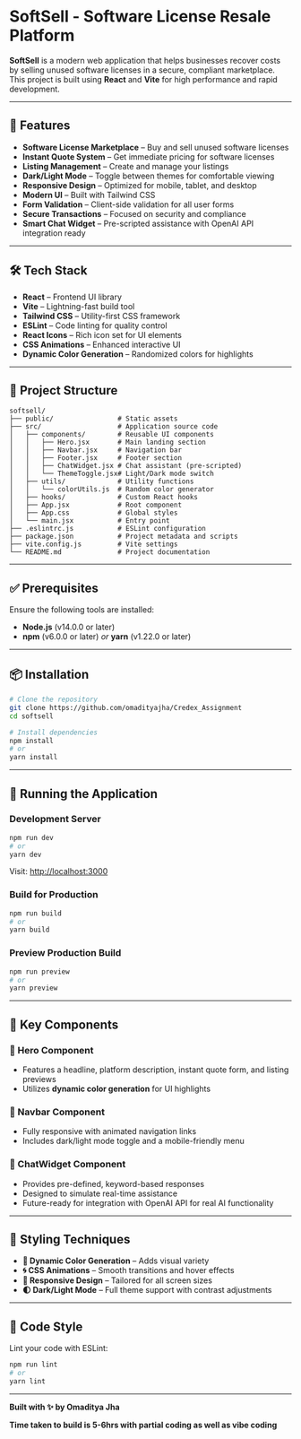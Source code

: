 # SoftSell - Software License Resale Platform

**SoftSell** is a modern web application that helps businesses recover costs by selling unused software licenses in a secure, compliant marketplace. This project is built using **React** and **Vite** for high performance and rapid development.

---

## 🚀 Features

- **Software License Marketplace** – Buy and sell unused software licenses
- **Instant Quote System** – Get immediate pricing for software licenses
- **Listing Management** – Create and manage your listings
- **Dark/Light Mode** – Toggle between themes for comfortable viewing
- **Responsive Design** – Optimized for mobile, tablet, and desktop
- **Modern UI** – Built with Tailwind CSS
- **Form Validation** – Client-side validation for all user forms
- **Secure Transactions** – Focused on security and compliance
- **Smart Chat Widget** – Pre-scripted assistance with OpenAI API integration ready

---

## 🛠 Tech Stack

- **React** – Frontend UI library
- **Vite** – Lightning-fast build tool
- **Tailwind CSS** – Utility-first CSS framework
- **ESLint** – Code linting for quality control
- **React Icons** – Rich icon set for UI elements
- **CSS Animations** – Enhanced interactive UI
- **Dynamic Color Generation** – Randomized colors for highlights

---

## 📁 Project Structure

```
softsell/
├── public/                # Static assets
├── src/                   # Application source code
│   ├── components/        # Reusable UI components
│   │   ├── Hero.jsx       # Main landing section
│   │   ├── Navbar.jsx     # Navigation bar
│   │   ├── Footer.jsx     # Footer section
│   │   ├── ChatWidget.jsx # Chat assistant (pre-scripted)
│   │   └── ThemeToggle.jsx# Light/Dark mode switch
│   ├── utils/             # Utility functions
│   │   └── colorUtils.js  # Random color generator
│   ├── hooks/             # Custom React hooks
│   ├── App.jsx            # Root component
│   ├── App.css            # Global styles
│   └── main.jsx           # Entry point
├── .eslintrc.js           # ESLint configuration
├── package.json           # Project metadata and scripts
├── vite.config.js         # Vite settings
└── README.md              # Project documentation
```

---

## ✅ Prerequisites

Ensure the following tools are installed:

- **Node.js** (v14.0.0 or later)
- **npm** (v6.0.0 or later) _or_ **yarn** (v1.22.0 or later)

---

## 📦 Installation

```bash
# Clone the repository
git clone https://github.com/omadityajha/Credex_Assignment
cd softsell

# Install dependencies
npm install
# or
yarn install
```

---

## 🧪 Running the Application

### Development Server

```bash
npm run dev
# or
yarn dev
```

Visit: [http://localhost:3000](http://localhost:3000)

### Build for Production

```bash
npm run build
# or
yarn build
```

### Preview Production Build

```bash
npm run preview
# or
yarn preview
```

---

## 🎨 Key Components

### 🦸 Hero Component

- Features a headline, platform description, instant quote form, and listing previews
- Utilizes **dynamic color generation** for UI highlights

### 🧭 Navbar Component

- Fully responsive with animated navigation links
- Includes dark/light mode toggle and a mobile-friendly menu

### 💬 ChatWidget Component

- Provides pre-defined, keyword-based responses
- Designed to simulate real-time assistance
- Future-ready for integration with OpenAI API for real AI functionality

---

## 💅 Styling Techniques

- **🎨 Dynamic Color Generation** – Adds visual variety
- **🌀 CSS Animations** – Smooth transitions and hover effects
- **📱 Responsive Design** – Tailored for all screen sizes
- **🌓 Dark/Light Mode** – Full theme support with contrast adjustments

---

## 📏 Code Style

Lint your code with ESLint:

```bash
npm run lint
# or
yarn lint
```

---
**Built with ✨ by Omaditya Jha**

**Time taken to build is 5-6hrs with partial coding as well as vibe coding**